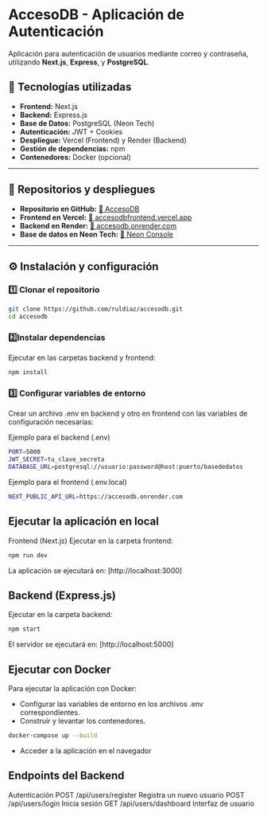 # **AccesoDB - Aplicación de Autenticación**  

Aplicación para autenticación de usuarios mediante correo y contraseña, utilizando **Next.js**, **Express**, y **PostgreSQL**.  

## 🚀 **Tecnologías utilizadas**  
- **Frontend:** Next.js  
- **Backend:** Express.js  
- **Base de Datos:** PostgreSQL (Neon Tech)  
- **Autenticación:** JWT + Cookies  
- **Despliegue:** Vercel (Frontend) y Render (Backend)  
- **Gestión de dependencias:** npm  
- **Contenedores:** Docker (opcional)  

---

## 📂 **Repositorios y despliegues**  

- **Repositorio en GitHub:** [🔗 AccesoDB](https://github.com/ruldiaz/accesodb)  
- **Frontend en Vercel:** [🔗 accesodbfrontend.vercel.app](https://accesodbfrontend.vercel.app/)  
- **Backend en Render:** [🔗 accesodb.onrender.com](https://accesodb.onrender.com)  
- **Base de datos en Neon Tech:** [🔗 Neon Console](https://console.neon.tech/)  

---

## ⚙️ **Instalación y configuración**  

### 1️⃣ **Clonar el repositorio**  
```bash
git clone https://github.com/ruldiaz/accesodb.git
cd accesodb
```

### 2️⃣**Instalar dependencias** 
Ejecutar en las carpetas backend y frontend:
```bash
npm install
```

### 3️⃣ **Configurar variables de entorno**
Crear un archivo .env en backend y otro en frontend con las variables de configuración necesarias:

Ejemplo para el backend (.env)
```bash
PORT=5000
JWT_SECRET=tu_clave_secreta
DATABASE_URL=postgresql://usuario:password@host:puerto/basededatos
```

Ejemplo para el frontend (.env.local)
```bash
NEXT_PUBLIC_API_URL=https://accesodb.onrender.com
```

## **Ejecutar la aplicación en local**
Frontend (Next.js)
Ejecutar en la carpeta frontend:
```bash
npm run dev
```
La aplicación se ejecutará en: [http://localhost:3000]


## **Backend (Express.js)**
Ejecutar en la carpeta backend:
```bash
npm start
```
El servidor se ejecutará en: [http://localhost:5000]

## **Ejecutar con Docker**
Para ejecutar la aplicación con Docker:

- Configurar las variables de entorno en los archivos .env correspondientes.
- Construir y levantar los contenedores.
```bash
docker-compose up --build
```

- Acceder a la aplicación en el navegador

## **Endpoints del Backend**
Autenticación
POST	/api/users/register	Registra un nuevo usuario
POST	/api/users/login	Inicia sesión
GET   /api/users/dashboard Interfaz de usuario
